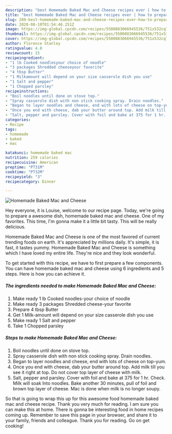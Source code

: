 ```yaml
---
description: "best Homemade Baked Mac and Cheese recipes ever | how to prepare Homemade Baked Mac and Cheese"
title: "best Homemade Baked Mac and Cheese recipes ever | how to prepare Homemade Baked Mac and Cheese"
slug: 289-best-homemade-baked-mac-and-cheese-recipes-ever-how-to-prepare-homemade-baked-mac-and-cheese
date: 2020-08-10T01:54:46.251Z
image: https://img-global.cpcdn.com/recipes/5500883066945536/751x532cq70/homemade-baked-mac-and-cheese-recipe-main-photo.jpg
thumbnail: https://img-global.cpcdn.com/recipes/5500883066945536/751x532cq70/homemade-baked-mac-and-cheese-recipe-main-photo.jpg
cover: https://img-global.cpcdn.com/recipes/5500883066945536/751x532cq70/homemade-baked-mac-and-cheese-recipe-main-photo.jpg
author: Florence Stanley
ratingvalue: 4.8
reviewcount: 15
recipeingredient:
- "1 lb Cooked noodlesyour choice of noodle"
- "3 packages Shredded cheeseyour favorite"
- "4 tbsp Butter"
- "1 Milkamount will depend on your size casserole dish you use"
- "1 Salt and pepper"
- "1 Chopped parsley"
recipeinstructions:
- "Boil noodles until done on stove top."
- "Spray casserole dish with non stick cooking spray. Drain noodles."
- "Began to layer noodles and cheese, end with lots of cheese on top-yum."
- "Once you end with cheese, dab your butter around top. Add milk till you see it right at top. Do not cover top layer of cheese with milk."
- "Salt, pepper and parsley. Cover with foil and bake at 375 for 1 hr. Check. Milk will soak Into noodles. Bake another 30 minutes, pull of foil and brown top layer of cheese. Mac is done when milk is no longer soupy."
categories:
- Recipe
tags:
- homemade
- baked
- mac

katakunci: homemade baked mac 
nutrition: 259 calories
recipecuisine: American
preptime: "PT31M"
cooktime: "PT32M"
recipeyield: "3"
recipecategory: Dinner

---
```



![Homemade Baked Mac and Cheese](https://img-global.cpcdn.com/recipes/5500883066945536/751x532cq70/homemade-baked-mac-and-cheese-recipe-main-photo.jpg)

Hey everyone, it is Louise, welcome to our recipe page. Today, we're going to prepare a awesome dish, homemade baked mac and cheese. One of my favorites. This time, I'm gonna make it a little bit tasty. This will be really delicious.



Homemade Baked Mac and Cheese is one of the most favored of current trending foods on earth. It's appreciated by millions daily. It's simple, it is fast, it tastes yummy. Homemade Baked Mac and Cheese is something which I have loved my entire life. They're nice and they look wonderful.


To get started with this recipe, we have to first prepare a few components. You can have homemade baked mac and cheese using 6 ingredients and 5 steps. Here is how you can achieve it.

<!--inarticleads1-->

##### The ingredients needed to make Homemade Baked Mac and Cheese:

1. Make ready 1 lb Cooked noodles-your choice of noodle
1. Make ready 3 packages Shredded cheese-your favorite
1. Prepare 4 tbsp Butter
1. Get 1 Milk-amount will depend on your size casserole dish you use
1. Make ready 1 Salt and pepper
1. Take 1 Chopped parsley




<!--inarticleads2-->

##### Steps to make Homemade Baked Mac and Cheese:

1. Boil noodles until done on stove top.
1. Spray casserole dish with non stick cooking spray. Drain noodles.
1. Began to layer noodles and cheese, end with lots of cheese on top-yum.
1. Once you end with cheese, dab your butter around top. Add milk till you see it right at top. Do not cover top layer of cheese with milk.
1. Salt, pepper and parsley. Cover with foil and bake at 375 for 1 hr. Check. Milk will soak Into noodles. Bake another 30 minutes, pull of foil and brown top layer of cheese. Mac is done when milk is no longer soupy.




So that is going to wrap this up for this awesome food homemade baked mac and cheese recipe. Thank you very much for reading. I am sure you can make this at home. There is gonna be interesting food in home recipes coming up. Remember to save this page in your browser, and share it to your family, friends and colleague. Thank you for reading. Go on get cooking!
